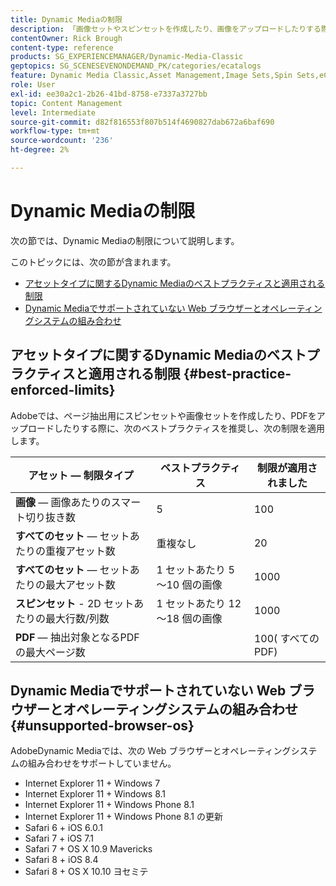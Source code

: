 ```yaml
---
title: Dynamic Mediaの制限
description: 「画像セットやスピンセットを作成したり、画像をアップロードしたりする際の、ベストプラクティスと適用される制限について説明します。PDF また、Dynamic Mediaでサポートされていない Web ブラウザーとオペレーティングシステムの組み合わせについても説明します。
contentOwner: Rick Brough
content-type: reference
products: SG_EXPERIENCEMANAGER/Dynamic-Media-Classic
geptopics: SG_SCENESEVENONDEMAND_PK/categories/ecatalogs
feature: Dynamic Media Classic,Asset Management,Image Sets,Spin Sets,eCatalog
role: User
exl-id: ee30a2c1-2b26-41bd-8758-e7337a3727bb
topic: Content Management
level: Intermediate
source-git-commit: d82f816553f807b514f4690827dab672a6baf690
workflow-type: tm+mt
source-wordcount: '236'
ht-degree: 2%

---
```


# Dynamic Mediaの制限

次の節では、Dynamic Mediaの制限について説明します。

このトピックには、次の節が含まれます。

* [アセットタイプに関するDynamic Mediaのベストプラクティスと適用される制限](#best-practice-enforced-limits)
* [Dynamic Mediaでサポートされていない Web ブラウザーとオペレーティングシステムの組み合わせ](#unsupported-browser-os)

## アセットタイプに関するDynamic Mediaのベストプラクティスと適用される制限 {#best-practice-enforced-limits}

Adobeでは、ページ抽出用にスピンセットや画像セットを作成したり、PDFをアップロードしたりする際に、次のベストプラクティスを推奨し、次の制限を適用します。

| アセット — 制限タイプ | ベストプラクティス | 制限が適用されました |
| --- | --- | --- |
| **画像**  — 画像あたりのスマート切り抜き数 | 5 | 100 |
| **すべてのセット**  — セットあたりの重複アセット数 | 重複なし | 20 |
| **すべてのセット**  — セットあたりの最大アセット数 | 1 セットあたり 5～10 個の画像 | 1000 |
| **スピンセット** - 2D セットあたりの最大行数/列数 | 1 セットあたり 12～18 個の画像 | 1000 |
| **PDF**  — 抽出対象となるPDFの最大ページ数 |  | 100( すべてのPDF) |

<!-- See also [Dynamic Media limitations](/help/using/assets/limitations.md). -->

## Dynamic Mediaでサポートされていない Web ブラウザーとオペレーティングシステムの組み合わせ {#unsupported-browser-os}

<!-- CQDOC-19433 -->

AdobeDynamic Mediaでは、次の Web ブラウザーとオペレーティングシステムの組み合わせをサポートしていません。

* Internet Explorer 11 + Windows 7
* Internet Explorer 11 + Windows 8.1
* Internet Explorer 11 + Windows Phone 8.1
* Internet Explorer 11 + Windows Phone 8.1 の更新
* Safari 6 + iOS 6.0.1
* Safari 7 + iOS 7.1
* Safari 7 + OS X 10.9 Mavericks
* Safari 8 + iOS 8.4
* Safari 8 + OS X 10.10 ヨセミテ

<!-- ## End of support for Transport Layer Security 1.0 and 1.1 {#tls}

CQDOC-19433 (original ticket)
and CQDOC-19792 (removed as per this ticket December 5, 2022)

Effective September 30, 2022, Adobe Dynamic Media will end support for the following:

* TLS (Transport Layer Security) 1.0 and 1.1
* The following weak ciphers in TLS 1.2:
  * `TLS_ECDHE_RSA_WITH_AES_256_CBC_SHA384`
  * `TLS_ECDHE_RSA_WITH_AES_256_CBC_SHA`
  * `TLS_RSA_WITH_AES_256_GCM_SHA384`
  * `TLS_RSA_WITH_AES_256_CBC_SHA256`
  * `TLS_RSA_WITH_AES_256_CBC_SHA`
  * `TLS_ECDHE_RSA_WITH_AES_128_CBC_SHA256`
  * `TLS_ECDHE_RSA_WITH_AES_128_CBC_SHA`
  * `TLS_RSA_WITH_AES_128_GCM_SHA256`
  * `TLS_RSA_WITH_AES_128_CBC_SHA256`
  * `TLS_RSA_WITH_AES_128_CBC_SHA`
  * `TLS_RSA_WITH_CAMELLIA_256_CBC_SHA`
  * `TLS_RSA_WITH_CAMELLIA_128_CBC_SHA`
  * `TLS_ECDHE_RSA_WITH_3DES_EDE_CBC_SHA`
  * `TLS_RSA_WITH_SDES_EDE_CBC_SHA` -->

